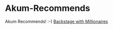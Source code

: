 # Akum-Recommends
Akum Recommends! :-) [Backstage with Millionaires](https://www.youtube.com/@backstagewithmillionaires)
